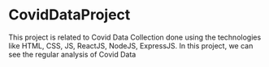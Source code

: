 # CovidDataProject
This project is related to Covid Data Collection done using the technologies like HTML, CSS, JS, ReactJS, NodeJS, ExpressJS.
In this project, we can see the regular analysis of Covid Data